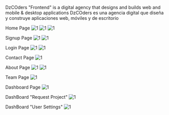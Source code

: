 DzCOders "Frontend" is a digital agency that designs and builds web and mobile & desktop applications
DzCOders es una agencia digital que diseña y construye aplicaciones web, móviles y de escritorio

Home Page
![1](https://github.com/malikkorrich/Dzcoders/assets/61884452/31b0e374-8647-4293-9632-d9ed708fd4ef)
![1](https://github.com/malikkorrich/Dzcoders/assets/61884452/0b929ff7-4d0c-4bcf-b5a9-5aa54c23c712)
![1](https://github.com/malikkorrich/Dzcoders/assets/61884452/e272e121-80c3-4a71-807c-ac145fc0d0ea)

Signup Page
![1](https://github.com/malikkorrich/Dzcoders/assets/61884452/6b610e1c-324e-451e-bb43-de4b3d5f1bc5)
![1](https://github.com/malikkorrich/Dzcoders/assets/61884452/373cae47-587f-4673-af13-90b925312fc9)

Login Page
![1](https://github.com/malikkorrich/Dzcoders/assets/61884452/d5398830-7e7c-463f-9666-80aee0f2e917)
![1](https://github.com/malikkorrich/Dzcoders/assets/61884452/f5f6d0ea-9c77-4592-bf80-7543ba376150)

Contact Page
![1](https://github.com/malikkorrich/Dzcoders/assets/61884452/00af99d3-a39c-431a-a851-5d6a1bd9b50b)

About Page
![1](https://github.com/malikkorrich/Dzcoders/assets/61884452/a9d721da-b83b-4994-ac33-b78005239bfb)
![1](https://github.com/malikkorrich/Dzcoders/assets/61884452/d9066e80-5100-414e-83bd-d53017e81a05)

Team Page
![1](https://github.com/malikkorrich/Dzcoders/assets/61884452/18f2851c-3717-4d8d-86b7-33463fab086c)

Dashboard Page
![1](https://github.com/malikkorrich/Dzcoders/assets/61884452/97cc6f47-5651-4bfd-b267-0f7ae19e61b6)

DashBoard "Request Project"
![1](https://github.com/malikkorrich/Dzcoders/assets/61884452/e22f2ec0-2b30-479d-bc6a-6384770bb88e)

DashBoard "User Settings"
![1](https://github.com/malikkorrich/Dzcoders/assets/61884452/f9356d85-780c-4098-a4e1-48bc04e433d7)
